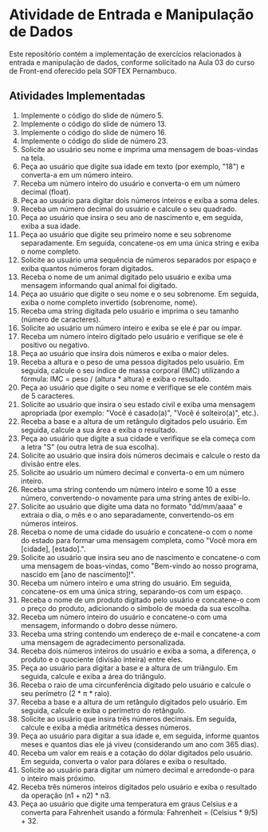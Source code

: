 # Atividade de Entrada e Manipulação de Dados

Este repositório contém a implementação de exercícios relacionados à entrada e manipulação de dados, conforme solicitado na Aula 03 do curso de Front-end oferecido pela SOFTEX Pernambuco.


## Atividades Implementadas

1. Implemente o código do slide de número 5.
2. Implemente o código do slide de número 13.
3. Implemente o código do slide de número 16.
4. Implemente o código do slide de número 23.
5. Solicite ao usuário seu nome e imprima uma mensagem de boas-vindas na tela.
6. Peça ao usuário que digite sua idade em texto (por exemplo, "18") e converta-a em um número inteiro.
7. Receba um número inteiro do usuário e converta-o em um número decimal (float).
8. Peça ao usuário para digitar dois números inteiros e exiba a soma deles.
9. Receba um número decimal do usuário e calcule o seu quadrado.
10. Peça ao usuário que insira o seu ano de nascimento e, em seguida, exiba a sua idade.
11. Peça ao usuário que digite seu primeiro nome e seu sobrenome separadamente. Em seguida, concatene-os em uma única string e exiba o nome completo.
12. Solicite ao usuário uma sequência de números separados por espaço e exiba quantos números foram digitados.
13. Receba o nome de um animal digitado pelo usuário e exiba uma mensagem informando qual animal foi digitado.
14. Peça ao usuário que digite o seu nome e o seu sobrenome. Em seguida, exiba o nome completo invertido (sobrenome, nome).
15. Receba uma string digitada pelo usuário e imprima o seu tamanho (número de caracteres).
16. Solicite ao usuário um número inteiro e exiba se ele é par ou ímpar.
17. Receba um número inteiro digitado pelo usuário e verifique se ele é positivo ou negativo.
18. Peça ao usuário que insira dois números e exiba o maior deles.
19. Receba a altura e o peso de uma pessoa digitados pelo usuário. Em seguida, calcule o seu índice de massa corporal (IMC) utilizando a fórmula: IMC = peso / (altura * altura) e exiba o resultado.
20. Peça ao usuário que digite o seu nome e verifique se ele contém mais de 5 caracteres.
21. Solicite ao usuário que insira o seu estado civil e exiba uma mensagem apropriada (por exemplo: "Você é casado(a)", "Você é solteiro(a)", etc.).
22. Receba a base e a altura de um retângulo digitados pelo usuário. Em seguida, calcule a sua área e exiba o resultado.
23. Peça ao usuário que digite a sua cidade e verifique se ela começa com a letra "S" (ou outra letra de sua escolha).
24. Solicite ao usuário que insira dois números decimais e calcule o resto da divisão entre eles.
25. Solicite ao usuário um número decimal e converta-o em um número inteiro.
26. Receba uma string contendo um número inteiro e some 10 a esse número, convertendo-o novamente para uma string antes de exibi-lo.
27. Solicite ao usuário que digite uma data no formato "dd/mm/aaaa" e extraia o dia, o mês e o ano separadamente, convertendo-os em números inteiros.
28. Receba o nome de uma cidade do usuário e concatene-o com o nome do estado para formar uma mensagem completa, como "Você mora em [cidade], [estado].".
29. Solicite ao usuário que insira seu ano de nascimento e concatene-o com uma mensagem de boas-vindas, como "Bem-vindo ao nosso programa, nascido em [ano de nascimento]!".
30. Receba um número inteiro e uma string do usuário. Em seguida, concatene-os em uma única string, separando-os com um espaço.
31. Receba o nome de um produto digitado pelo usuário e concatene-o com o preço do produto, adicionando o símbolo de moeda da sua escolha.
32. Receba um número inteiro do usuário e concatene-o com uma mensagem, informando o dobro desse número.
33. Receba uma string contendo um endereço de e-mail e concatene-a com uma mensagem de agradecimento personalizada.
34. Receba dois números inteiros do usuário e exiba a soma, a diferença, o produto e o quociente (divisão inteira) entre eles.
35. Peça ao usuário para digitar a base e a altura de um triângulo. Em seguida, calcule e exiba a área do triângulo.
36. Receba o raio de uma circunferência digitado pelo usuário e calcule o seu perímetro (2 * π * raio).
37. Receba a base e a altura de um retângulo digitados pelo usuário. Em seguida, calcule e exiba o perímetro do retângulo.
38. Solicite ao usuário que insira três números decimais. Em seguida, calcule e exiba a média aritmética desses números.
39. Peça ao usuário para digitar a sua idade e, em seguida, informe quantos meses e quantos dias ele já viveu (considerando um ano com 365 dias).
40. Receba um valor em reais e a cotação do dólar digitados pelo usuário. Em seguida, converta o valor para dólares e exiba o resultado.
41. Solicite ao usuário para digitar um número decimal e arredonde-o para o inteiro mais próximo.
42. Receba três números inteiros digitados pelo usuário e exiba o resultado da operação (n1 + n2) * n3.
43. Peça ao usuário que digite uma temperatura em graus Celsius e a converta para Fahrenheit usando a fórmula: Fahrenheit = (Celsius * 9/5) + 32.

